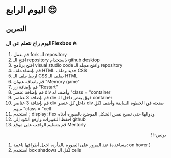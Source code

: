 <p>
<p dir="rtl">

# اليوم الرابع 😍
  
## التمرين

</p>

### اليوم راح نتعلم عن الFlexbox 🔥

<ol>

<li>قم بعمل fork للـ repository

<li>افتح الـ repository باستخدام github desktop

<li>افتح برنامج visual studio code وافتح مجلد الـ repository

<li>قم بإنشاء ملف HTML جديد وملف CSS

<li>اربط ملف الـ CSS بملف الـ HTML 

<li>قم باضافه عنوان "Memory game"

<li>قم بإضافة زر "Restart"

<li>قم بإضافة عنصر div وأضف له  "class = "container

<li>قم بإضافة 3 عناصر div فوق بعض داخل الـ container  

<li>قم بإضافة 3 عناصر div داخل كل عنصر div صنعته في الخطوة السابقة وأضف لكل منهم  "class = "cell
</li>
  <li> استخدم ; display: flex ودوالها حتى تصبح نفس الشكل الموضح بالصوره أدناه
</li>
  <li> احفظ التغييرات وارفع الكود إلى github
</li>
    <li> قم بتسليم الواجب على موقع Mentorly
</li>
</ol>

<p>


</p>
<ol>


</ol>
<p>
<p dir="rtl">
بونص✨!</p>

</p>
<ol>

<li>عند المرور على الصورة بالفأرة، اجعل أطرافها ناعمة (مساعدة: on hover )

<li>استخدم box shadows لكل الـ cells
</li>
</ol>
<p>

